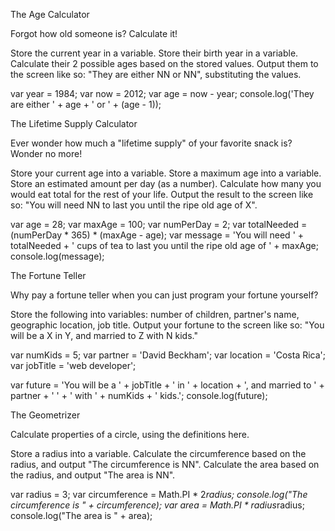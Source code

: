 The Age Calculator

Forgot how old someone is? Calculate it!

Store the current year in a variable.
Store their birth year in a variable.
Calculate their 2 possible ages based on the stored values.
Output them to the screen like so: "They are either NN or NN", substituting the values.

var year = 1984;
var now  = 2012;
var age  = now - year;
console.log('They are either ' + age + ' or ' + (age - 1));



The Lifetime Supply Calculator

Ever wonder how much a "lifetime supply" of your favorite snack is? Wonder no more!

Store your current age into a variable.
Store a maximum age into a variable.
Store an estimated amount per day (as a number).
Calculate how many you would eat total for the rest of your life.
Output the result to the screen like so: "You will need NN to last you until the ripe old age of X".

var age = 28;
var maxAge = 100;
var numPerDay = 2;
var totalNeeded = (numPerDay * 365) * (maxAge - age);
var message = 'You will need ' + totalNeeded + ' cups of tea to last you until the ripe old age of ' + maxAge;
console.log(message);




The Fortune Teller

Why pay a fortune teller when you can just program your fortune yourself?

Store the following into variables: number of children, partner's name, geographic location, job title.
Output your fortune to the screen like so: "You will be a X in Y, and married to Z with N kids."

var numKids  = 5;
var partner  = 'David Beckham';
var location = 'Costa Rica';
var jobTitle = 'web developer';

var future = 'You will be a ' + jobTitle + ' in ' + location + ', and married to ' +
   partner + ' ' + ' with ' + numKids + ' kids.';
console.log(future);




The Geometrizer

Calculate properties of a circle, using the definitions here.

Store a radius into a variable.
Calculate the circumference based on the radius, and output "The circumference is NN".
Calculate the area based on the radius, and output "The area is NN".

var radius = 3;
var circumference = Math.PI * 2*radius;
console.log("The circumference is " + circumference);
var area = Math.PI * radius*radius;
console.log("The area is " + area);